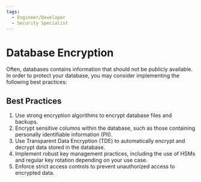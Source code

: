 ```yaml
---
tags:
  - Engineer/Developer
  - Security Specialist
---
```


# Database Encryption


Often, databases contains information that should not be publicly available. In order to protect your database, you may consider implementing the following best practices:

## Best Practices

1. Use strong encryption algorithms to encrypt database files and backups.
2. Encrypt sensitive columns within the database, such as those containing personally identifiable information (PII).
3. Use Transparent Data Encryption (TDE) to automatically encrypt and decrypt data stored in the database.
4. Implement robust key management practices, including the use of HSMs and regular key rotation depending on your use case.
5. Enforce strict access controls to prevent unauthorized access to encrypted data.